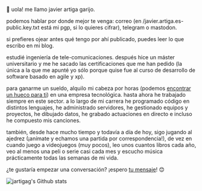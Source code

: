 

👋 uola! me llamo javier artiga garijo.

podemos hablar por donde mejor te venga: correo (en /javier.artiga.es-public.key.txt está mi pgp, si lo quieres cifrar), telegram o mastodon.

si prefieres ojear antes qué tengo por ahí publicado, puedes leer lo que escribo en mi blog.

estudié ingeniería de tele-comunicaciones. después hice un máster universitario y me he sacado las certificaciones que me han pedido (la única a la que me apunté yo sólo porque quise fue al curso de desarrollo de software basado en agile y xp).

para ganarme un sueldo, alquilo mi cabeza por horas (podemos [encontrar un hueco para ti](https://calendar.app.google/EqU4dvonG2VbUheF7)) en una empresa tecnológica. hasta ahora he trabajado siempre en este sector. 
a lo largo de mi carrera he programado código en distintos lenguajes, he administrado servidores, he gestionado equipos y proyectos, he dibujado datos, he grabado actuaciones en directo e incluso he compuesto mis canciones.

también, desde hace mucho tiempo y todavía a día de hoy, sigo jugando al ajedrez (¡anímate y echamos una partida por correspondencia!), de vez en cuando juego a videojuegos (muy pocos), leo unos cuantos libros cada año, veo al menos una peli o serie casi cada mes y escucho música prácticamente todas las semanas de mi vida.

¿te gustaría empezar una conversación? ¡espero [tu mensaje](mailto:javi@artiga.es)! 😊

![jartigag's Github stats](https://github-readme-stats.vercel.app/api?username=jartigag&show_icons=true&theme=transparent&hide_rank=true&hide_border=true&hide_title=true&include_all_commits=true)

